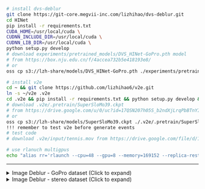 ``` bash
# install dvs-deblur
git clone https://git-core.megvii-inc.com/lizhihao/dvs-deblur.git
cd HINet
pip install -r requirements.txt
CUDA_HOME=/usr/local/cuda \
CUDNN_INCLUDE_DIR=/usr/local/cuda \
CUDNN_LIB_DIR=/usr/local/cuda \
python setup.py develop
# download experiments/pretrained_models/DVS_HINet-GoPro.pth model 
# from https://box.nju.edu.cn/f/4accea732b5e418193e8/
# or
oss cp s3://lzh-share/models/DVS_HINet-GoPro.pth ./experiments/pretrained_models/DVS_HINet-GoPro.pth

# install v2e
cd ~ && git clone https://github.com/lizhihao6/v2e.git
ln -s ~/v2e .v2e
cd .v2e && pip install -r requirements.txt && python setup.py develop && cd ../
# download .v2e/.pretrain/SuperSloMo39.ckpt 
# from https://drive.google.com/u/0/uc?id=17QSN207h05S_b2ndXjLrqPbBTnYIl0Vb&export=download
# or
oss cp s3://lzh-share/models/SuperSloMo39.ckpt ./.v2e/.pretrain/SuperSloMo39.ckpt
!!! remember to test v2e before generate events
# test code
# download .v2e/input/tennis.mov from https://drive.google.com/file/d/1dNUXJGlpEM51UVYH4-ZInN9pf0bHGgT_/view

# use rlanuch multigpus
echo "alias rr='rlaunch --cpu=48 --gpu=8 --memory=169152 --replica-restart=on-failure -P 1 --preemptible=no '" >> ~/.zshrc
```

---


<details>
  <summary>Image Deblur - GoPro dataset (Click to expand) </summary>

* **generate datasets **(!!! only need when you want to regenerate events !!!)**
    * ```python scripts/data_preparation/gopro.py```

* prepare datasets
  ``` bash
  oss sync s3://lzh-share/GOPRO_Large/ /data/GOPRO_Large/
  oss sync s3://lzh-share/GoPro/ /data/GoPro/
  ln -s /data/GoPro datasets/GoPro
  ln -s /data/GOPRO_Large datasets/GOPRO_Large 
  ```

* eval
    * download [pretrained model](https://drive.google.com/file/d/1dw8PKVkLfISzNtUu3gqGh83NBO83ZQ5n/view?usp=sharing) to
      ./experiments/pretrained_models/HINet-GoPro.pth
    * ```python basicsr/test.py -opt options/test/GoPro/HINet-GoPro.yml  ```

* train

    * ```python -m torch.distributed.launch --nproc_per_node=8 --master_port=4321 basicsr/train.py -opt options/train/GoPro/HINet.yml --launcher pytorch```

</details>


<details>
  <summary>Image Deblur - stereo dataset (Click to expand) </summary>

* **generate datasets **(!!! only need when you want to regenerate events !!!)**
  ```
  # x16 VFI
  git clone https://github.com/lizhihao6/ABME.git
  python3 stereo_blur_x16.py [0-8] (use rlanch) 
  # generate events
  python3 scripts/data_preparation/dvs_genertor.py [0-8] (use rlanuch)
  # crop
  cd scripts/data_preparation && python3 stereo.py (use rlanuch)
  # make nori
  cd scripts/data_preparation/make_nori_ll3/make_stereo_nori.py (use rlanuch)
  ```

* prepare datasets
  ``` bash
  # prepare training dataset
  oss cp s3://lzh-share/stereo_blur_data/train_v4.nori.json /data/stereo_blur_data/train_v4.nori.json
  oss cp s3://lzh-share/stereo_blur_data/test_v4.nori.json /data/stereo_blur_data/test_v4.nori.json
  ln -s /data/stereo_blur_data datasets/stereo_blur_data
  # prepare test dataset
  oss sync s3://lzh-share/MiDVS /data/MiDVS
  ```

* eval
    !! notice: dataloader for events has been changed, need retrain
    * oss cp /lzh/share/models/net_g_40000.pth ./experiments/Stereo-DVS-HINet/models/net_g_40000.pth
    * ```python basicsr/test.py -opt options/test/Stereo/HINet-MiDVS.yml  ```

* train
    * oss cp /lzh/share/models/HINet-REDS.pth ./experiments/pretrained_models/HINet-REDS.pth
    * ``` python -m torch.distributed.launch --nproc_per_node=8 --master_port=4321 basicsr/train.py -opt options/train/Stereo/DVS_HINet.yml --launcher pytorch```

</details>
